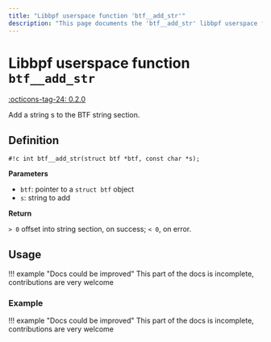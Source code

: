 ```yaml
---
title: "Libbpf userspace function 'btf__add_str'"
description: "This page documents the 'btf__add_str' libbpf userspace function, including its definition, usage, and examples."
---
```

# Libbpf userspace function `btf__add_str`

<!-- [LIBBPF_TAG] -->
[:octicons-tag-24: 0.2.0](https://github.com/libbpf/libbpf/releases/tag/v0.2.0)
<!-- [/LIBBPF_TAG] -->

Add a string s to the BTF string section.

## Definition

`#!c int btf__add_str(struct btf *btf, const char *s);`

**Parameters**

- `btf`: pointer to a `struct btf` object
- `s`: string to add

**Return**

`> 0` offset into string section, on success; `< 0`, on error.

## Usage

!!! example "Docs could be improved"
    This part of the docs is incomplete, contributions are very welcome

### Example

!!! example "Docs could be improved"
    This part of the docs is incomplete, contributions are very welcome
